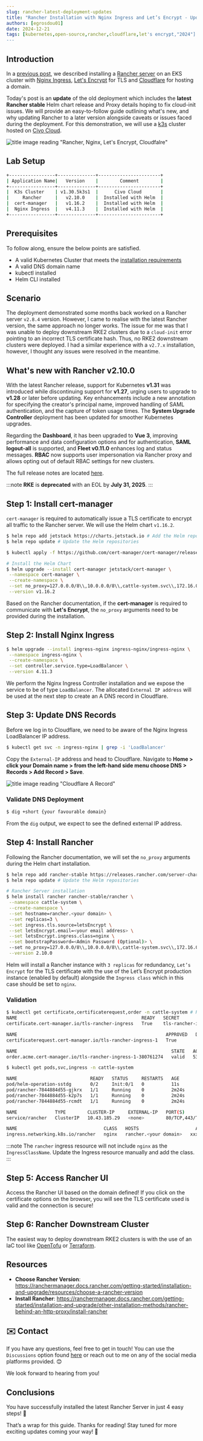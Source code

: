 ```yaml
---
slug: rancher-latest-deployment-updates
title: "Rancher Installation with Nginx Ingress and Let’s Encrypt - Updates"
authors: [egrosdou01]
date: 2024-12-21
tags: [kubernetes,open-source,rancher,cloudflare,let's encrypt,"2024"]
---
```


## Introduction

In a [previous post](https://medium.com/@eleni.grosdouli/rancher-on-eks-with-nginx-ingress-and-lets-encrypt-4f041fc1adae), we described installing a [Rancher server](https://ranchermanager.docs.rancher.com/) on an EKS cluster with [Nginx Ingress](https://docs.nginx.com/nginx-ingress-controller/), [Let's Encrypt](https://letsencrypt.org/) for TLS and [Cloudflare](https://www.cloudflare.com/de-de/) for hosting a domain.

Today's post is an **update** of the old deployment which includes the **latest Rancher stable** Helm chart release and Proxy details hoping to fix cloud-init issues. We will provide an easy-to-follow guide outlining what's new, and why updating Rancher to a later version alongside caveats or issues faced during the deployment. For this demonstration, we will use a [k3s](https://k3s.io/) cluster hosted on [Civo Cloud](https://www.civo.com/).

![title image reading "Rancher, Nginx, Let's Encrypt, Cloudfalre"](rancher_nginx_let's_encrypt_cloudflare.png)

<!--truncate-->

## Lab Setup

```bash
+-----------------+--------------+-----------------------+
| Application Name|   Version    |        Comment        |
+-----------------+--------------+-----------------------+
|  K3s Cluster    | v1.30.5k3s1  |      Civo Cloud       |
|     Rancher     |   v2.10.0    |  Installed with Helm  |
|  cert-manager   |   v1.16.2    |  Installed with Helm  |
|  Nginx Ingress  |   v4.11.3    |  Installed with Helm  |
+-----------------+--------------+-----------------------+
```

## Prerequisites

To follow along, ensure the below points are satisfied.

- A valid Kubernetes Cluster that meets the [installation requirements](https://www.suse.com/suse-rancher/support-matrix/all-supported-versions/rancher-v2-10-1/)
- A valid DNS domain name
- kubectl installed
- Helm CLI installed

## Scenario

The deployment demonstrated some months back worked on a Rancher server `v2.8.4` version. However, I came to realise with the latest Rancher version, the same approach no longer works. The issue for me was that I was unable to deploy downstream RKE2 clusters due to a `cloud-init` error pointing to an incorrect TLS certificate hash. Thus, no RKE2 downstream clusters were deployed. I had a similar experience with a `v2.7.x` installation, however, I thought any issues were resolved in the meantime.

## What's new with Rancher v2.10.0

With the latest Rancher release, support for Kubernetes **v1.31** was introduced while discontinuing support for **v1.27**, urging users to upgrade to **v1.28** or later before updating. Key enhancements include a new annotation for specifying the creator's principal name, improved handling of SAML authentication, and the capture of token usage times. The **System Upgrade Controller** deployment has been updated for smoother Kubernetes upgrades.

Regarding the **Dashboard**, it has been upgraded to **Vue 3**, improving performance and data configuration options and for authentication, **SAML logout-all** is supported, and **Fleet v0.11.0** enhances log and status messages. **RBAC** now supports user impersonation via Rancher proxy and allows opting out of default RBAC settings for new clusters.

The full release notes are located [here](https://github.com/rancher/rancher/releases/tag/v2.10.0).

:::note
**RKE** is **deprecated** with an EOL by **July 31, 2025**.
:::

## Step 1: Install cert-manager

`cert-manager` is required to automatically issue a TLS certificate to encrypt all traffic to the Rancher server. We will use the Helm chart `v1.16.2`.

```bash
$ helm repo add jetstack https://charts.jetstack.io # Add the Helm repo
$ helm repo update # Update the Helm repositories

$ kubectl apply -f https://github.com/cert-manager/cert-manager/releases/download/v1.16.2/cert-manager.crds.yaml # Install the cert-manager CRDs

# Install the Helm Chart
$ helm upgrade --install cert-manager jetstack/cert-manager \
 --namespace cert-manager \
 --create-namespace \
 --set no_proxy=127.0.0.0/8\\,10.0.0.0/8\\,cattle-system.svc\\,172.16.0.0/12\\,192.168.0.0/16\\,.svc\\,.cluster.local \
 --version v1.16.2
```

Based on the Rancher documentation, if the **cert-manager** is required to communicate with **Let's Encrypt**, the `no_proxy` arguments need to be provided during the installation.

## Step 2: Install Nginx Ingress

```bash
$ helm upgrade --install ingress-nginx ingress-nginx/ingress-nginx \
 --namespace ingress-nginx \
 --create-namespace \
 --set controller.service.type=LoadBalancer \
 --version 4.11.3
```

We perform the Nginx Ingress Controller installation and we expose the service to be of type `LoadBalancer`. The allocated `External IP address` will be used at the next step to create an A DNS record in Cloudflare.

## Step 3: Update DNS Records

Before we log in to Cloudflare, we need to be aware of the Nginx Ingress LoadBalancer IP address.

```bash
$ kubectl get svc -n ingress-nginx | grep -i 'LoadBalancer'
```

Copy the `External-IP` address and head to Cloudflare. Navigate to **Home > click your Domain name > from the left-hand side menu choose DNS > Records > Add Record > Save**.

  ![title image reading "Cloudflare A Record"](rancher_a_record_cloudflare.png)

### Validate DNS Deployment

```bash
$ dig +short {your favourable domain}
```
From the `dig` output, we expect to see the defined external IP address.

## Step 4: Install Rancher

Following the Rancher documentation, we will set the `no_proxy` arguments during the Helm chart installation.

```bash
$ helm repo add rancher-stable https://releases.rancher.com/server-charts/stable # Add the stable Helm chart repo
$ helm repo update # Update the Helm repositories

# Rancher Server installation
$ helm install rancher rancher-stable/rancher \
 --namespace cattle-system \
 --create-namespace \
 --set hostname=rancher.<your domain> \
 --set replicas=3 \
 --set ingress.tls.source=letsEncrypt \
 --set letsEncrypt.email=<your email address> \
 --set letsEncrypt.ingress.class=nginx \
 --set bootstrapPassword=<Admin Password (Optional)> \
 --set no_proxy=127.0.0.0/8\\,10.0.0.0/8\\,cattle-system.svc\\,172.16.0.0/12\\,192.168.0.0/16\\,.svc\\,.cluster.local \
 --version 2.10.0
```

Helm will install a Rancher instance with `3 replicas` for redundancy, `Let’s Encrypt` for the TLS certificate with the use of the Let’s Encrypt production instance (enabled by default) alongside the `Ingress class` which in this case should be set to `nginx`.

### Validation

```bash
$ kubectl get certificate,certificaterequest,order -n cattle-system # Resources related to the TLS certificate
NAME                                              READY   SECRET                AGE
certificate.cert-manager.io/tls-rancher-ingress   True    tls-rancher-ingress   54s

NAME                                                       APPROVED   DENIED   READY   ISSUER    REQUESTER                                         AGE
certificaterequest.cert-manager.io/tls-rancher-ingress-1   True                True    rancher   system:serviceaccount:cert-manager:cert-manager   54s

NAME                                                         STATE   AGE
order.acme.cert-manager.io/tls-rancher-ingress-1-380761274   valid   53s

$ kubectl get pods,svc,ingress -n cattle-system

NAME                           READY   STATUS     RESTARTS   AGE
pod/helm-operation-sstdg       0/2     Init:0/1   0          11s
pod/rancher-7844884d55-gjkrx   1/1     Running    0          2m24s
pod/rancher-7844884d55-k2p7s   1/1     Running    0          2m24s
pod/rancher-7844884d55-rcmdt   1/1     Running    0          2m24s

NAME              TYPE        CLUSTER-IP     EXTERNAL-IP   PORT(S)          AGE
service/rancher   ClusterIP   10.43.185.29   <none>        80/TCP,443/TCP   2m24s

NAME                                CLASS   HOSTS                     ADDRESS                                             PORTS     AGE
ingress.networking.k8s.io/rancher   nginx   rancher.<your domain>   xxx.k8s.civo.com   80, 443   2m24s
```

:::note
The `rancher` ingress resource will not include `nginx` as the `IngressClassName`. Update the Ingress resource manually and add the class.
:::

## Step 5: Access Rancher UI

Access the Rancher UI based on the domain defined! If you click on the certificate options on the browser, you will see the TLS certificate used is valid and the connection is secure!

## Step 6: Rancher Downstream Cluster

The easiest way to deploy downstream RKE2 clusters is with the use of an IaC tool like [OpenTofu](https://search.opentofu.org/provider/hashicorp/rancher2/latest) or [Terraform](https://registry.terraform.io/providers/rancher/rancher2/latest/docs).

## Resources

- **Choose Rancher Version**: https://ranchermanager.docs.rancher.com/getting-started/installation-and-upgrade/resources/choose-a-rancher-version
- **Install Rancher**: https://ranchermanager.docs.rancher.com/getting-started/installation-and-upgrade/other-installation-methods/rancher-behind-an-http-proxy/install-rancher

## ✉️ Contact

If you have any questions, feel free to get in touch! You can use the `Discussions` option found [here](https://github.com/egrosdou01/blog.grosdouli.dev/discussions) or reach out to me on any of the social media platforms provided. 😊

We look forward to hearing from you!

## Conclusions

You have successfully installed the latest Rancher Server in just 4 easy steps! 🎉

That’s a wrap for this guide. Thanks for reading! Stay tuned for more exciting updates coming your way! 🚀
